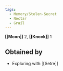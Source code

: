 ```yaml
---
tags:
  - Memory/Stolen-Secret
  - Nectar
  - Grail
---
```


**[[Moon]]** 2, **[[Knock]]** 1

## Obtained by

- Exploring with [[Setre]]
